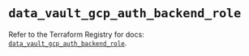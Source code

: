 # `data_vault_gcp_auth_backend_role`

Refer to the Terraform Registry for docs: [`data_vault_gcp_auth_backend_role`](https://registry.terraform.io/providers/hashicorp/vault/5.1.0/docs/data-sources/gcp_auth_backend_role).
